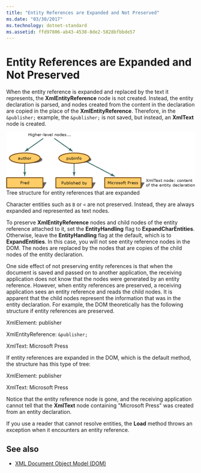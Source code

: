 ```yaml
---
title: "Entity References are Expanded and Not Preserved"
ms.date: "03/30/2017"
ms.technology: dotnet-standard
ms.assetid: ffd97806-ab43-4538-8de2-5828bfbbde57
---
```

# Entity References are Expanded and Not Preserved
When the entity reference is expanded and replaced by the text it represents, the **XmlEntityReference** node is not created. Instead, the entity declaration is parsed, and nodes created from the content in the declaration are copied in the place of the **XmlEntityReference**. Therefore, in the `&publisher;` example, the `&publisher;` is not saved, but instead, an **XmlText** node is created.  
  
 ![expanded tree structure](../../../../docs/standard/data/xml/media/xmlentityref-expanded-nodes.gif "xmlentityref_expanded_nodes")  
Tree structure for entity references that are expanded  
  
 Character entities such as `B` or `<` are not preserved. Instead, they are always expanded and represented as text nodes.  
  
 To preserve **XmlEntityReference** nodes and child nodes of the entity reference attached to it, set the **EntityHandling** flag to **ExpandCharEntities**. Otherwise, leave the **EntityHandling** flag at the default, which is to **ExpandEntities**. In this case, you will not see entity reference nodes in the DOM. The nodes are replaced by the nodes that are copies of the child nodes of the entity declaration.  
  
 One side effect of not preserving entity references is that when the document is saved and passed on to another application, the receiving application does not know that the nodes were generated by an entity reference. However, when entity references are preserved, a receiving application sees an entity reference and reads the child nodes. It is apparent that the child nodes represent the information that was in the entity declaration. For example, the DOM theoretically has the following structure if entity references are preserved.  
  
 XmlElement: publisher  
  
 XmlEntityReference: `&publisher;`  
  
 XmlText: Microsoft Press  
  
 If entity references are expanded in the DOM, which is the default method, the structure has this type of tree:  
  
 XmlElement: publisher  
  
 XmlText: Microsoft Press  
  
 Notice that the entity reference node is gone, and the receiving application cannot tell that the **XmlText** node containing "Microsoft Press" was created from an entity declaration.  
  
 If you use a reader that cannot resolve entities, the **Load** method throws an exception when it encounters an entity reference.  
  
## See also

- [XML Document Object Model (DOM)](xml-document-object-model-dom.md)
